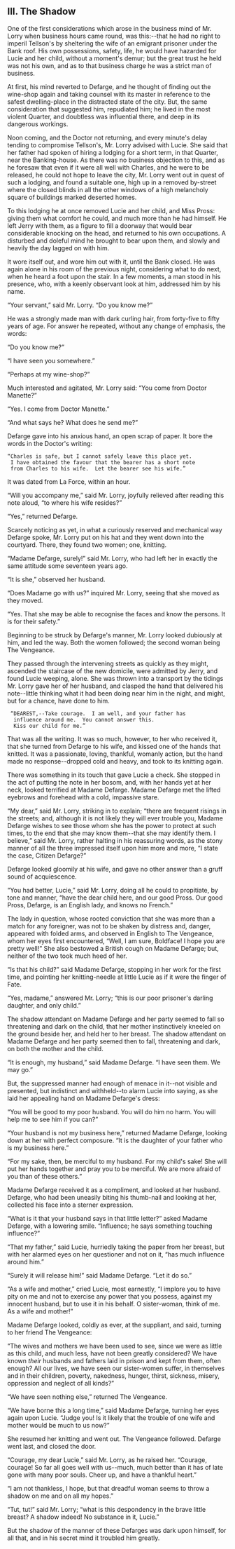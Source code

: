 ## III. The Shadow


One of the first considerations which arose in the business mind of Mr.
Lorry when business hours came round, was this:--that he had no right to
imperil Tellson's by sheltering the wife of an emigrant prisoner under
the Bank roof. His own possessions, safety, life, he would have hazarded
for Lucie and her child, without a moment's demur; but the great trust
he held was not his own, and as to that business charge he was a strict
man of business.

At first, his mind reverted to Defarge, and he thought of finding out
the wine-shop again and taking counsel with its master in reference to
the safest dwelling-place in the distracted state of the city. But, the
same consideration that suggested him, repudiated him; he lived in the
most violent Quarter, and doubtless was influential there, and deep in
its dangerous workings.

Noon coming, and the Doctor not returning, and every minute's delay
tending to compromise Tellson's, Mr. Lorry advised with Lucie. She said
that her father had spoken of hiring a lodging for a short term, in that
Quarter, near the Banking-house. As there was no business objection to
this, and as he foresaw that even if it were all well with Charles, and
he were to be released, he could not hope to leave the city, Mr. Lorry
went out in quest of such a lodging, and found a suitable one, high up
in a removed by-street where the closed blinds in all the other windows
of a high melancholy square of buildings marked deserted homes.

To this lodging he at once removed Lucie and her child, and Miss Pross:
giving them what comfort he could, and much more than he had himself.
He left Jerry with them, as a figure to fill a doorway that would bear
considerable knocking on the head, and returned to his own occupations.
A disturbed and doleful mind he brought to bear upon them, and slowly
and heavily the day lagged on with him.

It wore itself out, and wore him out with it, until the Bank closed. He
was again alone in his room of the previous night, considering what to
do next, when he heard a foot upon the stair. In a few moments, a
man stood in his presence, who, with a keenly observant look at him,
addressed him by his name.

“Your servant,” said Mr. Lorry. “Do you know me?”

He was a strongly made man with dark curling hair, from forty-five
to fifty years of age. For answer he repeated, without any change of
emphasis, the words:

“Do you know me?”

“I have seen you somewhere.”

“Perhaps at my wine-shop?”

Much interested and agitated, Mr. Lorry said: “You come from Doctor
Manette?”

“Yes. I come from Doctor Manette.”

“And what says he? What does he send me?”

Defarge gave into his anxious hand, an open scrap of paper. It bore the
words in the Doctor's writing:

    “Charles is safe, but I cannot safely leave this place yet.
     I have obtained the favour that the bearer has a short note
     from Charles to his wife.  Let the bearer see his wife.”

It was dated from La Force, within an hour.

“Will you accompany me,” said Mr. Lorry, joyfully relieved after reading
this note aloud, “to where his wife resides?”

“Yes,” returned Defarge.

Scarcely noticing as yet, in what a curiously reserved and mechanical
way Defarge spoke, Mr. Lorry put on his hat and they went down into the
courtyard. There, they found two women; one, knitting.

“Madame Defarge, surely!” said Mr. Lorry, who had left her in exactly
the same attitude some seventeen years ago.

“It is she,” observed her husband.

“Does Madame go with us?” inquired Mr. Lorry, seeing that she moved as
they moved.

“Yes. That she may be able to recognise the faces and know the persons.
It is for their safety.”

Beginning to be struck by Defarge's manner, Mr. Lorry looked dubiously
at him, and led the way. Both the women followed; the second woman being
The Vengeance.

They passed through the intervening streets as quickly as they might,
ascended the staircase of the new domicile, were admitted by Jerry,
and found Lucie weeping, alone. She was thrown into a transport by the
tidings Mr. Lorry gave her of her husband, and clasped the hand that
delivered his note--little thinking what it had been doing near him in
the night, and might, but for a chance, have done to him.

     “DEAREST,--Take courage.  I am well, and your father has
      influence around me.  You cannot answer this.
      Kiss our child for me.”

That was all the writing. It was so much, however, to her who received
it, that she turned from Defarge to his wife, and kissed one of the
hands that knitted. It was a passionate, loving, thankful, womanly
action, but the hand made no response--dropped cold and heavy, and took
to its knitting again.

There was something in its touch that gave Lucie a check. She stopped in
the act of putting the note in her bosom, and, with her hands yet at her
neck, looked terrified at Madame Defarge. Madame Defarge met the lifted
eyebrows and forehead with a cold, impassive stare.

“My dear,” said Mr. Lorry, striking in to explain; “there are frequent
risings in the streets; and, although it is not likely they will ever
trouble you, Madame Defarge wishes to see those whom she has the power
to protect at such times, to the end that she may know them--that she
may identify them. I believe,” said Mr. Lorry, rather halting in his
reassuring words, as the stony manner of all the three impressed itself
upon him more and more, “I state the case, Citizen Defarge?”

Defarge looked gloomily at his wife, and gave no other answer than a
gruff sound of acquiescence.

“You had better, Lucie,” said Mr. Lorry, doing all he could to
propitiate, by tone and manner, “have the dear child here, and our
good Pross. Our good Pross, Defarge, is an English lady, and knows no
French.”

The lady in question, whose rooted conviction that she was more than a
match for any foreigner, was not to be shaken by distress and, danger,
appeared with folded arms, and observed in English to The Vengeance,
whom her eyes first encountered, “Well, I am sure, Boldface! I hope
_you_ are pretty well!” She also bestowed a British cough on Madame
Defarge; but, neither of the two took much heed of her.

“Is that his child?” said Madame Defarge, stopping in her work for the
first time, and pointing her knitting-needle at little Lucie as if it
were the finger of Fate.

“Yes, madame,” answered Mr. Lorry; “this is our poor prisoner's darling
daughter, and only child.”

The shadow attendant on Madame Defarge and her party seemed to fall so
threatening and dark on the child, that her mother instinctively
kneeled on the ground beside her, and held her to her breast. The
shadow attendant on Madame Defarge and her party seemed then to fall,
threatening and dark, on both the mother and the child.

“It is enough, my husband,” said Madame Defarge. “I have seen them. We
may go.”

But, the suppressed manner had enough of menace in it--not visible and
presented, but indistinct and withheld--to alarm Lucie into saying, as
she laid her appealing hand on Madame Defarge's dress:

“You will be good to my poor husband. You will do him no harm. You will
help me to see him if you can?”

“Your husband is not my business here,” returned Madame Defarge, looking
down at her with perfect composure. “It is the daughter of your father
who is my business here.”

“For my sake, then, be merciful to my husband. For my child's sake! She
will put her hands together and pray you to be merciful. We are more
afraid of you than of these others.”

Madame Defarge received it as a compliment, and looked at her husband.
Defarge, who had been uneasily biting his thumb-nail and looking at her,
collected his face into a sterner expression.

“What is it that your husband says in that little letter?” asked Madame
Defarge, with a lowering smile. “Influence; he says something touching
influence?”

“That my father,” said Lucie, hurriedly taking the paper from her
breast, but with her alarmed eyes on her questioner and not on it, “has
much influence around him.”

“Surely it will release him!” said Madame Defarge. “Let it do so.”

“As a wife and mother,” cried Lucie, most earnestly, “I implore you to
have pity on me and not to exercise any power that you possess, against
my innocent husband, but to use it in his behalf. O sister-woman, think
of me. As a wife and mother!”

Madame Defarge looked, coldly as ever, at the suppliant, and said,
turning to her friend The Vengeance:

“The wives and mothers we have been used to see, since we were as little
as this child, and much less, have not been greatly considered? We have
known _their_ husbands and fathers laid in prison and kept from them,
often enough? All our lives, we have seen our sister-women suffer, in
themselves and in their children, poverty, nakedness, hunger, thirst,
sickness, misery, oppression and neglect of all kinds?”

“We have seen nothing else,” returned The Vengeance.

“We have borne this a long time,” said Madame Defarge, turning her eyes
again upon Lucie. “Judge you! Is it likely that the trouble of one wife
and mother would be much to us now?”

She resumed her knitting and went out. The Vengeance followed. Defarge
went last, and closed the door.

“Courage, my dear Lucie,” said Mr. Lorry, as he raised her. “Courage,
courage! So far all goes well with us--much, much better than it has of
late gone with many poor souls. Cheer up, and have a thankful heart.”

“I am not thankless, I hope, but that dreadful woman seems to throw a
shadow on me and on all my hopes.”

“Tut, tut!” said Mr. Lorry; “what is this despondency in the brave
little breast? A shadow indeed! No substance in it, Lucie.”

But the shadow of the manner of these Defarges was dark upon himself,
for all that, and in his secret mind it troubled him greatly.




